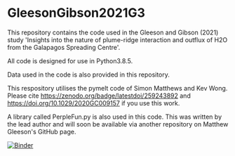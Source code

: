 # GleesonGibson2021G3
This repository contains the code used in the Gleeson and Gibson (2021) study 'Insights into the nature of plume-ridge interaction and outflux of H2O from the Galapagos Spreading Centre'.

All code is designed for use in Python3.8.5.

Data used in the code is also provided in this repository.

This respository utilises the pymelt code of Simon Matthews and Kev Wong. Please cite https://zenodo.org/badge/latestdoi/259243892 and https://doi.org/10.1029/2020GC009157 if you use this work.

A library called PerpleFun.py is also used in this code. This was written by the lead author and will soon be available via another repository on Matthew Gleeson's GitHub page.

[![Binder](https://mybinder.org/badge_logo.svg)](https://mybinder.org/v2/gh/gleesonm1/GleesonGibson2021G3/HEAD)
